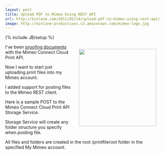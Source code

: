 ```yaml
---
layout: post
title: Upload PDF to Mimeo Using REST API
url: http://kinlane.com/2011/03/14/upload-pdf-to-mimeo-using-rest-api/
image: http://kinlane-productions.s3.amazonaws.com/mimeo-logo.jpg
---
```

{% include JB/setup %}
<p>
     <a href="http://www.mimeo.com/"><img style="padding: 15px;" src="http://kinlane-productions.s3.amazonaws.com/mimeo-logo.jpg"  width="250" align="right" /></a>I've been <a title="Proofing Documents" href="http://www.kinlane.com/2011/01/proofing-scribd-pdf-using-mimeo-connect/">proofing documents</a> with the Mimeo Connect Cloud Print API.
</p>

<p>
     Now I want to start just uploading print files into my Mimeo account.
</p>

<p>
     I added support for posting files to the Mimeo REST client.
</p>

<p>
     Here is a sample POST to the Mimeo Connect Cloud Print API Storage Service.
</p><script src="https://gist.github.com/870303.js?file=MCP%20-%20Storage%20Service%20-%20POST" type="text/javascript">
</script>

<p>
     Storage Service will create any folder structure you specify when posting file.
</p>

<p>
     All files and folders are created in the root /printfileroot folder in the specified My Mimeo account.
</p>